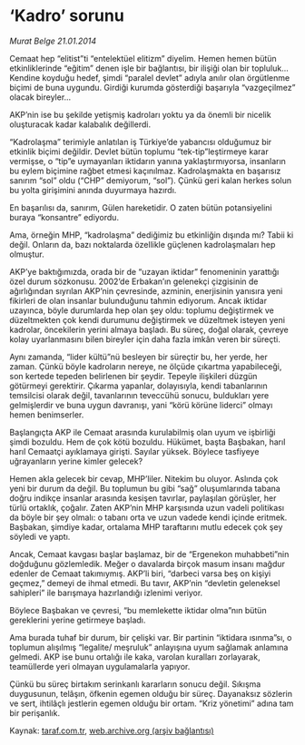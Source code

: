 # ‘Kadro’ sorunu

*Murat Belge 21.01.2014*

<div class="yazi"><p>Cemaat hep “elitist”ti  “entelektüel elitizm” diyelim. Hemen hemen bütün etkinliklerinde “eğitim” denen işle bir bağlantısı, bir ilişiği olan bir topluluk... Kendine koyduğu hedef, şimdi “paralel devlet” adıyla anılır olan örgütlenme biçimi de buna uygundu. Girdiği kurumda gösterdiği başarıyla “vazgeçilmez” olacak bireyler...</p>
<p>AKP’nin ise bu şekilde yetişmiş kadroları yoktu ya da önemli bir nicelik oluşturacak kadar kalabalık değillerdi. </p>
<p>“Kadrolaşma” terimiyle anlatılan iş Türkiye’de yabancısı olduğumuz bir etkinlik biçimi değildir. Devlet bütün toplumu “tek-tip”leştirmeye karar vermişse, o “tip”e uymayanları iktidarın yanına yaklaştırmıyorsa, insanların bu eylem biçimine rağbet etmesi kaçınılmaz. Kadrolaşmakta en başarısız sanırım “sol” oldu (“CHP” demiyorum, “sol”). Çünkü geri kalan herkes solun bu yolta girişimini anında duyurmaya hazırdı. </p>
<p>En başarılısı da, sanırım, Gülen hareketidir. O zaten bütün potansiyelini buraya “konsantre” ediyordu. </p>
<p>Ama, örneğin MHP, “kadrolaşma” dediğimiz bu etkinliğin dışında mı? Tabii ki değil. Onların da, bazı noktalarda özellikle güçlenen kadrolaşmaları hep olmuştur. </p>
<p>AKP’ye baktığımızda, orada bir de “uzayan iktidar” fenomeninin yarattığı özel durum sözkonusu. 2002’de Erbakan’ın gelenekçi çizgisinin de ağırlığından sıyrılan AKP’nin çevresinde, azminin, enerjisinin yanısıra yeni fikirleri de olan insanlar bulunduğunu tahmin ediyorum. Ancak iktidar uzayınca, böyle durumlarda hep olan şey oldu: toplumu değiştirmek ve düzeltmekten çok kendi durumunu değiştirmek ve düzeltmek isteyen yeni kadrolar, öncekilerin yerini almaya başladı. Bu süreç, doğal olarak, çevreye kolay uyarlanmasını bilen bireyler için daha fazla imkân veren bir süreçti.</p>
<p>Aynı zamanda, “lider kültü”nü besleyen bir süreçtir bu, her yerde, her zaman. Çünkü böyle kadroların nereye, ne ölçüde çıkartma yapabileceği, son kertede tepeden belirlenen bir şeydir. Tepeyle ilişkileri düzgün götürmeyi gerektirir. Çıkarma yapanlar, dolayısıyla, kendi tabanlarının temsilcisi olarak değil, tavanlarının teveccühü sonucu, buldukları yere gelmişlerdir ve buna uygun davranışı, yani “körü körüne liderci” olmayı hemen benimserler. </p>
<p>Başlangıçta AKP ile Cemaat arasında kurulabilmiş olan uyum ve işbirliği şimdi bozuldu. Hem de çok kötü bozuldu. Hükümet, başta Başbakan, harıl harıl Cemaatçi ayıklamaya girişti. Sayılar yüksek. Böylece tasfiyeye uğrayanların yerine kimler gelecek?</p>
<p>Hemen akla gelecek bir cevap, MHP’liler. Nitekim bu oluyor. Aslında çok yeni bir durum da değil. Bu toplumun bu gibi “sağ” oluşumlarında tabana doğru indikçe insanlar arasında kesişen tavırlar, paylaşılan görüşler, her türlü ortaklık, çoğalır. Zaten AKP’nin MHP karşısında uzun vadeli politikası da böyle bir şey olmalı: o tabanı orta ve uzun vadede kendi içinde eritmek. Başbakan, şimdiye kadar, ortalama MHP taraftarını mutlu edecek çok şey söyledi ve yaptı. </p>
<p>Ancak, Cemaat kavgası başlar başlamaz, bir de “Ergenekon muhabbeti”nin doğduğunu gözlemledik. Meğer o davalarda birçok masum insanı mağdur edenler de Cemaat takımıymış. AKP’li biri, “darbeci varsa beş on kişiyi geçmez,” demeyi de ihmal etmedi. Bu tavır, AKP’nin “devletin geleneksel sahipleri” ile barışmaya hazırlandığı izlenimi veriyor. </p>
<p>Böylece Başbakan ve çevresi, “bu memlekette iktidar olma”nın bütün gereklerini yerine getirmeye başladı. </p>
<p>Ama burada tuhaf bir durum, bir çelişki var. Bir partinin “iktidara ısınma”sı, o toplumun alışılmış “legalite/ meşruluk” anlayışına uyum sağlamak anlamına gelmedi. AKP ise bunu ortalığı ile kaka, varolan kuralları zorlayarak, teamüllerde yeri olmayan uygulamalarla yapıyor. </p>
<p>Çünkü bu süreç birtakım serinkanlı kararların sonucu değil. Sıkışma duygusunun, telâşın, öfkenin egemen olduğu bir süreç. Dayanaksız sözlerin ve sert, ihtilâçlı jestlerin egemen olduğu bir ortam. “Kriz yönetimi” adına tam bir perişanlık.</p>
</div>

Kaynak: [taraf.com.tr](http://www.taraf.com.tr:80/murat-belge/makale-kadro-sorunu.htm), [web.archive.org (arşiv bağlantısı)](http://web.archive.org/web/20140123235600/http://www.taraf.com.tr:80/murat-belge/makale-kadro-sorunu.htm)

